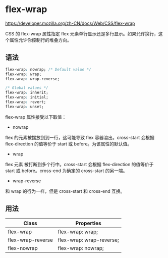 # flex-wrap

<https://developer.mozilla.org/zh-CN/docs/Web/CSS/flex-wrap>

CSS 的 flex-wrap 属性指定 flex 元素单行显示还是多行显示。如果允许换行，这个属性允许你控制行的堆叠方向。

## 语法

```css
flex-wrap: nowrap; /* Default value */
flex-wrap: wrap;
flex-wrap: wrap-reverse;

/* Global values */
flex-wrap: inherit;
flex-wrap: initial;
flex-wrap: revert;
flex-wrap: unset;
```

flex-wrap 属性接受以下取值：

- nowrap

flex 的元素被摆放到到一行，这可能导致 flex 容器溢出。cross-start 会根据 flex-direction 的值等价于 start 或 before。为该属性的默认值。

- wrap

flex 元素 被打断到多个行中。cross-start 会根据 flex-direction 的值等价于 start 或 before。cross-end 为确定的 cross-start 的另一端。

- wrap-reverse

和 wrap 的行为一样，但是 cross-start 和 cross-end 互换。

## 用法

| Class             | Properties               |
| ----------------- | ------------------------ |
| flex-wrap         | flex-wrap: wrap;         |
| flex-wrap-reverse | flex-wrap: wrap-reverse; |
| flex-nowrap       | flex-wrap: nowrap;       |
